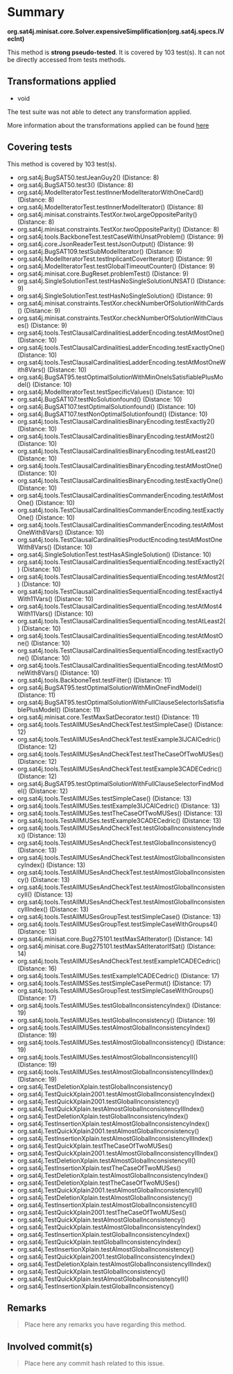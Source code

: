 # Summary
**org.sat4j.minisat.core.Solver.expensiveSimplification(org.sat4j.specs.IVecInt)**

This method is **strong pseudo-tested**.
It is covered by 103 test(s). It can not be directly accessed from tests methods.


## Transformations applied

- void


The test suite was not able to detect any transformation applied.

More information about the transformations applied can be found [here](https://github.com/STAMP-project/pitest-descartes)

## Covering tests
This method is covered by 103 test(s).
* org.sat4j.BugSAT50.testJeanGuy2() (Distance: 8)
* org.sat4j.BugSAT50.test3() (Distance: 8)
* org.sat4j.ModelIteratorTest.testInnerModelIteratorWithOneCard() (Distance: 8)
* org.sat4j.ModelIteratorTest.testInnerModelIterator() (Distance: 8)
* org.sat4j.minisat.constraints.TestXor.twoLargeOppositeParity() (Distance: 8)
* org.sat4j.minisat.constraints.TestXor.twoOppositeParity() (Distance: 8)
* org.sat4j.tools.BackboneTest.testCaseWithUnsatProblem() (Distance: 9)
* org.sat4j.core.JsonReaderTest.testJsonOutput() (Distance: 9)
* org.sat4j.BugSAT109.testSubModelIterator() (Distance: 9)
* org.sat4j.ModelIteratorTest.testInplicantCoverIterator() (Distance: 9)
* org.sat4j.ModelIteratorTest.testGlobalTimeoutCounter() (Distance: 9)
* org.sat4j.minisat.core.BugReset.problemTest() (Distance: 9)
* org.sat4j.SingleSolutionTest.testHasNoSingleSolutionUNSAT() (Distance: 9)
* org.sat4j.SingleSolutionTest.testHasNoSingleSolution() (Distance: 9)
* org.sat4j.minisat.constraints.TestXor.checkNumberOfSolutionWithCards() (Distance: 9)
* org.sat4j.minisat.constraints.TestXor.checkNumberOfSolutionWithClauses() (Distance: 9)
* org.sat4j.tools.TestClausalCardinalitiesLadderEncoding.testAtMostOne() (Distance: 10)
* org.sat4j.tools.TestClausalCardinalitiesLadderEncoding.testExactlyOne() (Distance: 10)
* org.sat4j.tools.TestClausalCardinalitiesLadderEncoding.testAtMostOneWith8Vars() (Distance: 10)
* org.sat4j.BugSAT95.testOptimalSolutionWithMinOneIsSatisfiablePlusModel() (Distance: 10)
* org.sat4j.ModelIteratorTest.testSpecificValues() (Distance: 10)
* org.sat4j.BugSAT107.testNoSolutionfound() (Distance: 10)
* org.sat4j.BugSAT107.testOptimalSolutionfound() (Distance: 10)
* org.sat4j.BugSAT107.testNonOptimalSolutionfound() (Distance: 10)
* org.sat4j.tools.TestClausalCardinalitiesBinaryEncoding.testExactly2() (Distance: 10)
* org.sat4j.tools.TestClausalCardinalitiesBinaryEncoding.testAtMost2() (Distance: 10)
* org.sat4j.tools.TestClausalCardinalitiesBinaryEncoding.testAtLeast2() (Distance: 10)
* org.sat4j.tools.TestClausalCardinalitiesBinaryEncoding.testAtMostOne() (Distance: 10)
* org.sat4j.tools.TestClausalCardinalitiesBinaryEncoding.testExactlyOne() (Distance: 10)
* org.sat4j.tools.TestClausalCardinalitiesCommanderEncoding.testAtMostOne() (Distance: 10)
* org.sat4j.tools.TestClausalCardinalitiesCommanderEncoding.testExactlyOne() (Distance: 10)
* org.sat4j.tools.TestClausalCardinalitiesCommanderEncoding.testAtMostOneWith8Vars() (Distance: 10)
* org.sat4j.tools.TestClausalCardinalitiesProductEncoding.testAtMostOneWith8Vars() (Distance: 10)
* org.sat4j.SingleSolutionTest.testHasASingleSolution() (Distance: 10)
* org.sat4j.tools.TestClausalCardinalitiesSequentialEncoding.testExactly2() (Distance: 10)
* org.sat4j.tools.TestClausalCardinalitiesSequentialEncoding.testAtMost2() (Distance: 10)
* org.sat4j.tools.TestClausalCardinalitiesSequentialEncoding.testExactly4With11Vars() (Distance: 10)
* org.sat4j.tools.TestClausalCardinalitiesSequentialEncoding.testAtMost4With11Vars() (Distance: 10)
* org.sat4j.tools.TestClausalCardinalitiesSequentialEncoding.testAtLeast2() (Distance: 10)
* org.sat4j.tools.TestClausalCardinalitiesSequentialEncoding.testAtMostOne() (Distance: 10)
* org.sat4j.tools.TestClausalCardinalitiesSequentialEncoding.testExactlyOne() (Distance: 10)
* org.sat4j.tools.TestClausalCardinalitiesSequentialEncoding.testAtMostOneWith8Vars() (Distance: 10)
* org.sat4j.tools.BackboneTest.testFilter() (Distance: 11)
* org.sat4j.BugSAT95.testOptimalSolutionWithMinOneFindModel() (Distance: 11)
* org.sat4j.BugSAT95.testOptimalSolutionWithFullClauseSelectorIsSatisfiablePlusModel() (Distance: 11)
* org.sat4j.minisat.core.TestMaxSatDecorator.test() (Distance: 11)
* org.sat4j.tools.TestAllMUSesAndCheckTest.testSimpleCase() (Distance: 12)
* org.sat4j.tools.TestAllMUSesAndCheckTest.testExample3IJCAICedric() (Distance: 12)
* org.sat4j.tools.TestAllMUSesAndCheckTest.testTheCaseOfTwoMUSes() (Distance: 12)
* org.sat4j.tools.TestAllMUSesAndCheckTest.testExample3CADECedric() (Distance: 12)
* org.sat4j.BugSAT95.testOptimalSolutionWithFullClauseSelectorFindModel() (Distance: 12)
* org.sat4j.tools.TestAllMUSes.testSimpleCase() (Distance: 13)
* org.sat4j.tools.TestAllMUSes.testExample3IJCAICedric() (Distance: 13)
* org.sat4j.tools.TestAllMUSes.testTheCaseOfTwoMUSes() (Distance: 13)
* org.sat4j.tools.TestAllMUSes.testExample3CADECedric() (Distance: 13)
* org.sat4j.tools.TestAllMUSesAndCheckTest.testGlobalInconsistencyIndex() (Distance: 13)
* org.sat4j.tools.TestAllMUSesAndCheckTest.testGlobalInconsistency() (Distance: 13)
* org.sat4j.tools.TestAllMUSesAndCheckTest.testAlmostGlobalInconsistencyIndex() (Distance: 13)
* org.sat4j.tools.TestAllMUSesAndCheckTest.testAlmostGlobalInconsistency() (Distance: 13)
* org.sat4j.tools.TestAllMUSesAndCheckTest.testAlmostGlobalInconsistencyII() (Distance: 13)
* org.sat4j.tools.TestAllMUSesAndCheckTest.testAlmostGlobalInconsistencyIIIndex() (Distance: 13)
* org.sat4j.tools.TestAllMUSesGroupTest.testSimpleCase() (Distance: 13)
* org.sat4j.tools.TestAllMUSesGroupTest.testSimpleCaseWithGroups4() (Distance: 13)
* org.sat4j.minisat.core.Bug275101.testMaxSAtIterator() (Distance: 14)
* org.sat4j.minisat.core.Bug275101.testMaxSAtIteratorIfSat() (Distance: 14)
* org.sat4j.tools.TestAllMUSesAndCheckTest.testExample1CADECedric() (Distance: 16)
* org.sat4j.tools.TestAllMUSes.testExample1CADECedric() (Distance: 17)
* org.sat4j.tools.TestAllMSSes.testSimpleCasePermut() (Distance: 17)
* org.sat4j.tools.TestAllMUSesGroupTest.testSimpleCaseWithGroups() (Distance: 17)
* org.sat4j.tools.TestAllMUSes.testGlobalInconsistencyIndex() (Distance: 19)
* org.sat4j.tools.TestAllMUSes.testGlobalInconsistency() (Distance: 19)
* org.sat4j.tools.TestAllMUSes.testAlmostGlobalInconsistencyIndex() (Distance: 19)
* org.sat4j.tools.TestAllMUSes.testAlmostGlobalInconsistency() (Distance: 19)
* org.sat4j.tools.TestAllMUSes.testAlmostGlobalInconsistencyII() (Distance: 19)
* org.sat4j.tools.TestAllMUSes.testAlmostGlobalInconsistencyIIIndex() (Distance: 19)
* org.sat4j.TestDeletionXplain.testGlobalInconsistency()
* org.sat4j.TestQuickXplain2001.testAlmostGlobalInconsistencyIndex()
* org.sat4j.TestQuickXplain2001.testGlobalInconsistency()
* org.sat4j.TestQuickXplain.testAlmostGlobalInconsistencyIIIndex()
* org.sat4j.TestDeletionXplain.testGlobalInconsistencyIndex()
* org.sat4j.TestInsertionXplain.testAlmostGlobalInconsistencyIndex()
* org.sat4j.TestQuickXplain2001.testAlmostGlobalInconsistency()
* org.sat4j.TestInsertionXplain.testAlmostGlobalInconsistencyIIIndex()
* org.sat4j.TestQuickXplain.testTheCaseOfTwoMUSes()
* org.sat4j.TestQuickXplain2001.testAlmostGlobalInconsistencyIIIndex()
* org.sat4j.TestDeletionXplain.testAlmostGlobalInconsistencyII()
* org.sat4j.TestInsertionXplain.testTheCaseOfTwoMUSes()
* org.sat4j.TestDeletionXplain.testAlmostGlobalInconsistencyIndex()
* org.sat4j.TestDeletionXplain.testTheCaseOfTwoMUSes()
* org.sat4j.TestQuickXplain2001.testAlmostGlobalInconsistencyII()
* org.sat4j.TestDeletionXplain.testAlmostGlobalInconsistency()
* org.sat4j.TestInsertionXplain.testAlmostGlobalInconsistencyII()
* org.sat4j.TestQuickXplain2001.testTheCaseOfTwoMUSes()
* org.sat4j.TestQuickXplain.testAlmostGlobalInconsistency()
* org.sat4j.TestQuickXplain.testAlmostGlobalInconsistencyIndex()
* org.sat4j.TestInsertionXplain.testGlobalInconsistencyIndex()
* org.sat4j.TestQuickXplain.testGlobalInconsistencyIndex()
* org.sat4j.TestInsertionXplain.testAlmostGlobalInconsistency()
* org.sat4j.TestQuickXplain2001.testGlobalInconsistencyIndex()
* org.sat4j.TestDeletionXplain.testAlmostGlobalInconsistencyIIIndex()
* org.sat4j.TestQuickXplain.testGlobalInconsistency()
* org.sat4j.TestQuickXplain.testAlmostGlobalInconsistencyII()
* org.sat4j.TestInsertionXplain.testGlobalInconsistency()


## Remarks
> Place here any remarks you have regarding this method.

## Involved commit(s)

> Place here any commit hash related to this issue.
